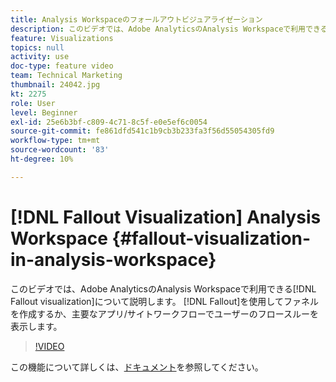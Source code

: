 ```yaml
---
title: Analysis Workspaceのフォールアウトビジュアライゼーション
description: このビデオでは、Adobe AnalyticsのAnalysis Workspaceで利用できるフォールアウトビジュアライゼーションについて説明します。 フォールアウトを使用してファネルを作成したり、主要なアプリ/サイトワークフローでユーザーのフロースルーを表示したりします。
feature: Visualizations
topics: null
activity: use
doc-type: feature video
team: Technical Marketing
thumbnail: 24042.jpg
kt: 2275
role: User
level: Beginner
exl-id: 25e6b3bf-c809-4c71-8c5f-e0e5ef6c0054
source-git-commit: fe861dfd541c1b9cb3b233fa3f56d55054305fd9
workflow-type: tm+mt
source-wordcount: '83'
ht-degree: 10%

---
```


# [!DNL Fallout Visualization] Analysis Workspace {#fallout-visualization-in-analysis-workspace}

このビデオでは、Adobe AnalyticsのAnalysis Workspaceで利用できる[!DNL Fallout visualization]について説明します。 [!DNL Fallout]を使用してファネルを作成するか、主要なアプリ/サイトワークフローでユーザーのフロースルーを表示します。

>[!VIDEO](https://video.tv.adobe.com/v/24042/?quality=12)

この機能について詳しくは、[ドキュメント](https://experienceleague.adobe.com/docs/analytics/analyze/analysis-workspace/visualizations/fallout/fallout-flow.html?lang=en)を参照してください。
